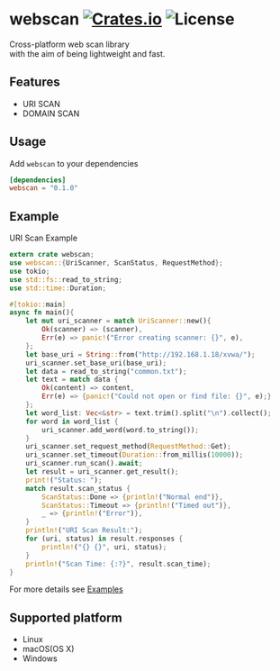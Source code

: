 [crates-badge]: https://img.shields.io/crates/v/webscan.svg
[crates-url]: https://crates.io/crates/webscan
[license-badge]: https://img.shields.io/crates/l/webscan.svg
[examples-url]: https://github.com/shellrow/webscan/tree/main/examples

# webscan [![Crates.io][crates-badge]][crates-url] ![License][license-badge]
Cross-platform web scan library  
with the aim of being lightweight and fast. 

## Features
- URI SCAN
- DOMAIN SCAN

## Usage
Add `webscan` to your dependencies  
```toml:Cargo.toml
[dependencies]
webscan = "0.1.0"
```

## Example
URI Scan Example
```rust
extern crate webscan;
use webscan::{UriScanner, ScanStatus, RequestMethod};
use tokio;
use std::fs::read_to_string;
use std::time::Duration;

#[tokio::main]
async fn main(){
    let mut uri_scanner = match UriScanner::new(){
        Ok(scanner) => (scanner),
        Err(e) => panic!("Error creating scanner: {}", e),
    };
    let base_uri = String::from("http://192.168.1.18/xvwa/");
    uri_scanner.set_base_uri(base_uri);
    let data = read_to_string("common.txt");
    let text = match data {
        Ok(content) => content,
        Err(e) => {panic!("Could not open or find file: {}", e);}
    };
    let word_list: Vec<&str> = text.trim().split("\n").collect();
    for word in word_list {
        uri_scanner.add_word(word.to_string());
    }
    uri_scanner.set_request_method(RequestMethod::Get);
    uri_scanner.set_timeout(Duration::from_millis(10000));
    uri_scanner.run_scan().await;
    let result = uri_scanner.get_result();
    print!("Status: ");
    match result.scan_status {
        ScanStatus::Done => {println!("Normal end")},
        ScanStatus::Timeout => {println!("Timed out")},
        _ => {println!("Error")},
    }
    println!("URI Scan Result:");
    for (uri, status) in result.responses {
        println!("{} {}", uri, status);
    }
    println!("Scan Time: {:?}", result.scan_time);
}

```

For more details see [Examples][examples-url]

## Supported platform
- Linux
- macOS(OS X)
- Windows
